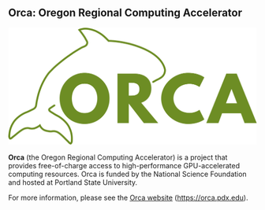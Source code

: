 ## Orca: Oregon Regional Computing Accelerator

![Orca Logo](https://github.com/orca-accelerator/.github/raw/main/profile/logo.png "ORCA")

**Orca** (the Oregon Regional Computing Accelerator) is a project that provides free-of-charge access to high-performance GPU-accelerated computing resources.
Orca is funded by the National Science Foundation and hosted at Portland State University.

For more information, please see the [Orca website](https://orca.pdx.edu) (https://orca.pdx.edu).

